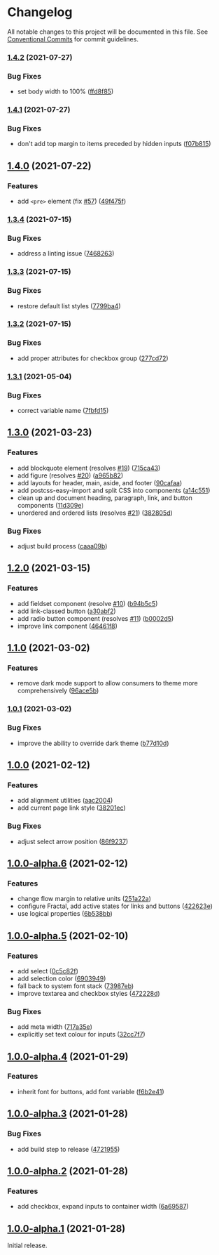 # Changelog

All notable changes to this project will be documented in this file. See [Conventional Commits](https://www.conventionalcommits.org/en/v1.0.0/) for commit guidelines.

### [1.4.2](https://www.github.com/accessibility-in-action/looseleaf/compare/v1.4.1...v1.4.2) (2021-07-27)


### Bug Fixes

* set body width to 100% ([ffd8f85](https://www.github.com/accessibility-in-action/looseleaf/commit/ffd8f851ece7c65c7d2064a3f6e73fc9130ec3c5))

### [1.4.1](https://github.com/accessibility-in-action/looseleaf/compare/1.4.0...1.4.1) (2021-07-27)


### Bug Fixes

* don't add top margin to items preceded by hidden inputs ([f07b815](https://github.com/accessibility-in-action/looseleaf/commit/f07b8155df1546da617562394a8c99890f26a947))

## [1.4.0](https://github.com/accessibility-in-action/looseleaf/compare/1.3.4...1.4.0) (2021-07-22)


### Features

* add `<pre>` element (fix [#57](https://github.com/accessibility-in-action/looseleaf/issues/57)) ([49f475f](https://github.com/accessibility-in-action/looseleaf/commit/49f475fdcb0ca3a4c6e0b18e35fbcec2ec09b62f))

### [1.3.4](https://github.com/accessibility-in-action/looseleaf/compare/1.3.3...1.3.4) (2021-07-15)


### Bug Fixes

* address a linting issue ([7468263](https://github.com/accessibility-in-action/looseleaf/commit/7468263b25ca684b3aa33441f59154db79b81aaa))

### [1.3.3](https://github.com/accessibility-in-action/looseleaf/compare/1.3.2...1.3.3) (2021-07-15)


### Bug Fixes

* restore default list styles ([7799ba4](https://github.com/accessibility-in-action/looseleaf/commit/7799ba42e0c008ff30deb0cf62dcd513cc56c2cb))

### [1.3.2](https://github.com/accessibility-in-action/looseleaf/compare/1.3.1...1.3.2) (2021-07-15)


### Bug Fixes

* add proper attributes for checkbox group ([277cd72](https://github.com/accessibility-in-action/looseleaf/commit/277cd72f8464d1bc8d7a5366a1b79515581eec87))

### [1.3.1](https://github.com/accessibility-in-action/looseleaf/compare/1.3.0...1.3.1) (2021-05-04)


### Bug Fixes

* correct variable name ([7fbfd15](https://github.com/accessibility-in-action/looseleaf/commit/7fbfd15458cb7ee47006eee6c9f32a9cdd796d45))

## [1.3.0](https://github.com/accessibility-in-action/looseleaf/compare/1.2.0...1.3.0) (2021-03-23)


### Features

* add blockquote element (resolves [#19](https://github.com/accessibility-in-action/looseleaf/issues/19)) ([715ca43](https://github.com/accessibility-in-action/looseleaf/commit/715ca43dda942f157004bef645a6c4c03af09316))
* add figure (resolves [#20](https://github.com/accessibility-in-action/looseleaf/issues/20)) ([a965b82](https://github.com/accessibility-in-action/looseleaf/commit/a965b8268797640f96d797476e34173abdad578d))
* add layouts for header, main, aside, and footer ([90cafaa](https://github.com/accessibility-in-action/looseleaf/commit/90cafaa576c5dc4db213e01da8658f9e03e9702c))
* add postcss-easy-import and split CSS into components ([a14c551](https://github.com/accessibility-in-action/looseleaf/commit/a14c55171f65970ab03dc2d440e5628bada4897f))
* clean up and document heading, paragraph, link, and button components ([11d309e](https://github.com/accessibility-in-action/looseleaf/commit/11d309e3dd8911500c65c740f52a42bc8ede8537))
* unordered and ordered lists (resolves [#21](https://github.com/accessibility-in-action/looseleaf/issues/21)) ([382805d](https://github.com/accessibility-in-action/looseleaf/commit/382805de3d40b8a2e6efcab1bcdc54d396157bda))


### Bug Fixes

* adjust build process ([caaa09b](https://github.com/accessibility-in-action/looseleaf/commit/caaa09bb17af57e28a634c5406ab3afce91abca8))

## [1.2.0](https://github.com/accessibility-in-action/looseleaf/compare/1.1.0...1.2.0) (2021-03-15)


### Features

* add fieldset component (resolve [#10](https://github.com/accessibility-in-action/looseleaf/issues/10)) ([b94b5c5](https://github.com/accessibility-in-action/looseleaf/commit/b94b5c58dc04f126c92ed985815757514ba36526))
* add link-classed button ([a30abf2](https://github.com/accessibility-in-action/looseleaf/commit/a30abf247a570d09513ba227d54d649dd6ca7da2))
* add radio button component (resolves [#11](https://github.com/accessibility-in-action/looseleaf/issues/11)) ([b0002d5](https://github.com/accessibility-in-action/looseleaf/commit/b0002d5ad40ff4edcd47305bf012fc87827ecc8a))
* improve link component ([46461f8](https://github.com/accessibility-in-action/looseleaf/commit/46461f8721fe4f38bbb1f3e3dff69b9dd3c55424))

## [1.1.0](https://github.com/accessibility-in-action/looseleaf/compare/1.0.1...1.1.0) (2021-03-02)


### Features

* remove dark mode support to allow consumers to theme more comprehensively ([96ace5b](https://github.com/accessibility-in-action/looseleaf/commit/96ace5b968b451760a146dc7b4308a5c0a3073a6))

### [1.0.1](https://github.com/accessibility-in-action/looseleaf/compare/1.0.0...1.0.1) (2021-03-02)


### Bug Fixes

* improve the ability to override dark theme ([b77d10d](https://github.com/accessibility-in-action/looseleaf/commit/b77d10d166e2d7039e542ecf83c77f3816ca1bce))

## [1.0.0](https://github.com/accessibility-in-action/looseleaf/compare/1.0.0-alpha.6...1.0.0) (2021-02-12)


### Features

* add alignment utilities ([aac2004](https://github.com/accessibility-in-action/looseleaf/commit/aac20040cee0727b531740215dad52f022da1b0a))
* add current page link style ([38201ec](https://github.com/accessibility-in-action/looseleaf/commit/38201ec6d6eff11b05c7005e161744aff559dd48))


### Bug Fixes

* adjust select arrow position ([86f9237](https://github.com/accessibility-in-action/looseleaf/commit/86f9237488eda77c0dacd9077546d511c14c79ba))

## [1.0.0-alpha.6](https://github.com/accessibility-in-action/looseleaf/compare/1.0.0-alpha.5...1.0.0-alpha.6) (2021-02-12)


### Features

* change flow margin to relative units ([251a22a](https://github.com/accessibility-in-action/looseleaf/commit/251a22a28306e86eadc33f80c901b313b9a02fee))
* configure Fractal, add active states for links and buttons ([422623e](https://github.com/accessibility-in-action/looseleaf/commit/422623eb5956f1edfaa405a60ba10ede77d755ed))
* use logical properties ([6b538bb](https://github.com/accessibility-in-action/looseleaf/commit/6b538bb72ea80fa4fc7e0be46a74f10615fc9e00))

## [1.0.0-alpha.5](https://github.com/accessibility-in-action/looseleaf/compare/1.0.0-alpha.4...1.0.0-alpha.5) (2021-02-10)


### Features

* add select ([0c5c82f](https://github.com/accessibility-in-action/looseleaf/commit/0c5c82f9bbd6a4bb83efb43df7d156105f64c25e))
* add selection color ([6903949](https://github.com/accessibility-in-action/looseleaf/commit/6903949252b1aa8d3a5128541b340ee78b8f0b45))
* fall back to system font stack ([73987eb](https://github.com/accessibility-in-action/looseleaf/commit/73987eb1d8495e7b5d40f0163f5df6a1fd3e5c6b))
* improve textarea and checkbox styles ([472228d](https://github.com/accessibility-in-action/looseleaf/commit/472228d778398db57756ccabd24ab8fed8958ca8))


### Bug Fixes

* add meta width ([717a35e](https://github.com/accessibility-in-action/looseleaf/commit/717a35eef6af0d53d11a3feb81b05f6b7edf34ce))
* explicitly set text colour for inputs ([32cc7f7](https://github.com/accessibility-in-action/looseleaf/commit/32cc7f701e21339c7b39018a3023512ae56f6c45))

## [1.0.0-alpha.4](https://github.com/accessibility-in-action/looseleaf/compare/1.0.0-alpha.3...1.0.0-alpha.4) (2021-01-29)


### Features

* inherit font for buttons, add font variable ([f6b2e41](https://github.com/accessibility-in-action/looseleaf/commit/f6b2e414d7843346580b912ad02b814191dd3d0e))

## [1.0.0-alpha.3](https://github.com/accessibility-in-action/looseleaf/compare/1.0.0-alpha.2...1.0.0-alpha.3) (2021-01-28)


### Bug Fixes

* add build step to release ([4721955](https://github.com/accessibility-in-action/looseleaf/commit/472195506202d0fe8a845ac2360a0af9b4c72b0a))

## [1.0.0-alpha.2](https://github.com/accessibility-in-action/looseleaf/compare/1.0.0-alpha.1...1.0.0-alpha.2) (2021-01-28)


### Features

* add checkbox, expand inputs to container width ([6a69587](https://github.com/accessibility-in-action/looseleaf/commit/6a695871afa555c73ace99d689c95cd1c3e0fe78))

## [1.0.0-alpha.1](https://github.com/accessibility-in-action/looseleaf/compare/ac125ef…1.0.0-alpha.1) (2021-01-28)

Initial release.
